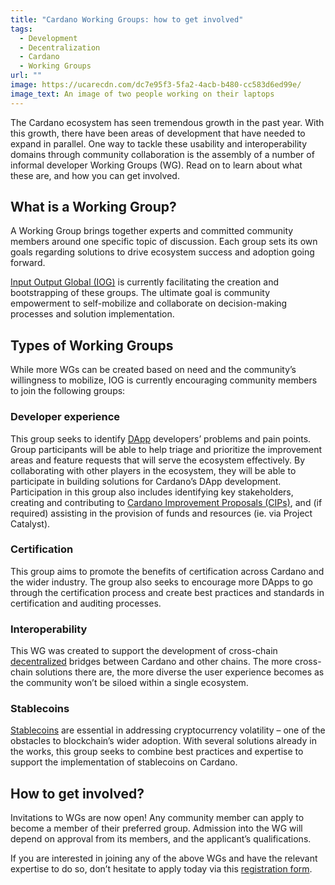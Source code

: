 ```yaml
---
title: "Cardano Working Groups: how to get involved"
tags:
  - Development
  - Decentralization
  - Cardano
  - Working Groups
url: ""
image: https://ucarecdn.com/dc7e95f3-5fa2-4acb-b480-cc583d6ed99e/
image_text: An image of two people working on their laptops
---
```


The Cardano ecosystem has seen tremendous growth in the past year. With this growth, there have been areas of development that have needed to expand in parallel. One way to tackle these usability and interoperability domains through community collaboration is the assembly of a number of informal developer Working Groups (WG). Read on to learn about what these are, and how you can get involved.

## What is a Working Group?

A Working Group brings together experts and committed community members around one specific topic of discussion. Each group sets its own goals regarding solutions to drive ecosystem success and adoption going forward.

[Input Output Global (IOG)](https://iohk.io/en/about/) is currently facilitating the creation and bootstrapping of these groups. The ultimate goal is community empowerment to self-mobilize and collaborate on decision-making processes and solution implementation.

## Types of Working Groups

While more WGs can be created based on need and the community’s willingness to mobilize, IOG is currently encouraging community members to join the following groups:

### Developer experience

This group seeks to identify [DApp](https://www.essentialcardano.io/glossary/dapp) developers’ problems and pain points. Group participants will be able to help triage and prioritize the improvement areas and feature requests that will serve the ecosystem effectively. By collaborating with other players in the ecosystem, they will be able to participate in building solutions for Cardano’s DApp development. Participation in this group also includes identifying key stakeholders, creating and contributing to [Cardano Improvement Proposals (CIPs)](https://www.essentialcardano.io/faq/what-is-a-cip), and (if required) assisting in the provision of funds and resources (ie. via Project Catalyst).

### Certification

This group aims to promote the benefits of certification across Cardano and the wider industry. The group also seeks to encourage more DApps to go through the certification process and create best practices and standards in certification and auditing processes.

### Interoperability

This WG was created to support the development of cross-chain [decentralized](https://www.essentialcardano.io/infographic/decentralized-v-traditional-finance) bridges between Cardano and other chains. The more cross-chain solutions there are, the more diverse the user experience becomes as the community won’t be siloed within a single ecosystem.

### Stablecoins

[Stablecoins](https://www.essentialcardano.io/glossary/stablecoin) are essential in addressing cryptocurrency volatility – one of the obstacles to blockchain’s wider adoption. With several solutions already in the works, this group seeks to combine best practices and expertise to support the implementation of stablecoins on Cardano.

## How to get involved?

Invitations to WGs are now open! Any community member can apply to become a member of their preferred group. Admission into the WG will depend on approval from its members, and the applicant’s qualifications.

If you are interested in joining any of the above WGs and have the relevant expertise to do so, don’t hesitate to apply today via this [registration form](https://input-output.typeform.com/working-groups).
